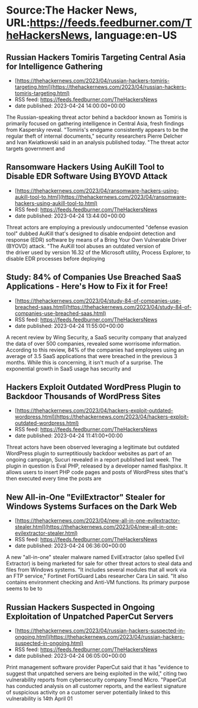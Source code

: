 # Source:The Hacker News, URL:https://feeds.feedburner.com/TheHackersNews, language:en-US

## Russian Hackers Tomiris Targeting Central Asia for Intelligence Gathering
 - [https://thehackernews.com/2023/04/russian-hackers-tomiris-targeting.html](https://thehackernews.com/2023/04/russian-hackers-tomiris-targeting.html)
 - RSS feed: https://feeds.feedburner.com/TheHackersNews
 - date published: 2023-04-24 14:00:00+00:00

The Russian-speaking threat actor behind a backdoor known as Tomiris is primarily focused on gathering intelligence in Central Asia, fresh findings from Kaspersky reveal.
"Tomiris's endgame consistently appears to be the regular theft of internal documents," security researchers Pierre Delcher and Ivan Kwiatkowski said in an analysis published today. "The threat actor targets government and

## Ransomware Hackers Using AuKill Tool to Disable EDR Software Using BYOVD Attack
 - [https://thehackernews.com/2023/04/ransomware-hackers-using-aukill-tool-to.html](https://thehackernews.com/2023/04/ransomware-hackers-using-aukill-tool-to.html)
 - RSS feed: https://feeds.feedburner.com/TheHackersNews
 - date published: 2023-04-24 13:44:00+00:00

Threat actors are employing a previously undocumented "defense evasion tool" dubbed AuKill that's designed to disable endpoint detection and response (EDR) software by means of a Bring Your Own Vulnerable Driver (BYOVD) attack.
"The AuKill tool abuses an outdated version of the driver used by version 16.32 of the Microsoft utility, Process Explorer, to disable EDR processes before deploying

## Study: 84% of Companies Use Breached SaaS Applications - Here's How to Fix it for Free!
 - [https://thehackernews.com/2023/04/study-84-of-companies-use-breached-saas.html](https://thehackernews.com/2023/04/study-84-of-companies-use-breached-saas.html)
 - RSS feed: https://feeds.feedburner.com/TheHackersNews
 - date published: 2023-04-24 11:55:00+00:00

A recent review by Wing Security, a SaaS security company that analyzed the data of over 500 companies, revealed some worrisome information. According to this review, 84% of the companies had employees using an average of 3.5 SaaS applications that were breached in the previous 3 months. While this is concerning, it isn't much of a surprise. The exponential growth in SaaS usage has security and

## Hackers Exploit Outdated WordPress Plugin to Backdoor Thousands of WordPress Sites
 - [https://thehackernews.com/2023/04/hackers-exploit-outdated-wordpress.html](https://thehackernews.com/2023/04/hackers-exploit-outdated-wordpress.html)
 - RSS feed: https://feeds.feedburner.com/TheHackersNews
 - date published: 2023-04-24 11:41:00+00:00

Threat actors have been observed leveraging a legitimate but outdated WordPress plugin to surreptitiously backdoor websites as part of an ongoing campaign, Sucuri revealed in a report published last week.
The plugin in question is Eval PHP, released by a developer named flashpixx. It allows users to insert PHP code pages and posts of WordPress sites that's then executed every time the posts are

## New All-in-One "EvilExtractor" Stealer for Windows Systems Surfaces on the Dark Web
 - [https://thehackernews.com/2023/04/new-all-in-one-evilextractor-stealer.html](https://thehackernews.com/2023/04/new-all-in-one-evilextractor-stealer.html)
 - RSS feed: https://feeds.feedburner.com/TheHackersNews
 - date published: 2023-04-24 06:36:00+00:00

A new "all-in-one" stealer malware named EvilExtractor (also spelled Evil Extractor) is being marketed for sale for other threat actors to steal data and files from Windows systems.
"It includes several modules that all work via an FTP service," Fortinet FortiGuard Labs researcher Cara Lin said. "It also contains environment checking and Anti-VM functions. Its primary purpose seems to be to

## Russian Hackers Suspected in Ongoing Exploitation of Unpatched PaperCut Servers
 - [https://thehackernews.com/2023/04/russian-hackers-suspected-in-ongoing.html](https://thehackernews.com/2023/04/russian-hackers-suspected-in-ongoing.html)
 - RSS feed: https://feeds.feedburner.com/TheHackersNews
 - date published: 2023-04-24 06:05:00+00:00

Print management software provider PaperCut said that it has "evidence to suggest that unpatched servers are being exploited in the wild," citing two vulnerability reports from cybersecurity company Trend Micro.
"PaperCut has conducted analysis on all customer reports, and the earliest signature of suspicious activity on a customer server potentially linked to this vulnerability is 14th April 01

